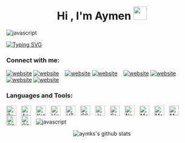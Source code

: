 <h1 align="center">Hi , I'm Aymen <img src="https://media.giphy.com/media/hvRJCLFzcasrR4ia7z/giphy.gif" width="35"></h1>

<img align="center" src="https://user-images.githubusercontent.com/73097560/115834477-dbab4500-a447-11eb-908a-139a6edaec5c.gif" alt="javascript" width="auto"/>

[![Typing SVG](https://readme-typing-svg.herokuapp.com/?duration=4000&lines=I%27m+a+front-end+developer+%F0%9F%92%BB)](https://github.com/aymksen)
### Connect with me:

[![website](./img/globe-light.svg)](https://aymksen.github.io/#gh-light-mode-only)
[![website](./img/globe-dark.svg)](https://aymksen.github.io/#gh-dark-mode-only)
&nbsp;&nbsp;
[![website](./img/twitter-light.svg)](https://twitter.com/Aymksen#gh-light-mode-only)
[![website](./img/twitter-dark.svg)](https://twitter.com/Aymksen#gh-dark-mode-only)
&nbsp;&nbsp;
[![website](./img/linkedin-light.svg)](https://linkedin.com/in/aymksen#gh-light-mode-only)
[![website](./img/linkedin-dark.svg)](https://linkedin.com/in/aymksen#gh-dark-mode-only)
&nbsp;&nbsp;
[![website](./img/instagram-light.svg)](https://instagram.com/aymksen#gh-light-mode-only)
[![website](./img/instagram-dark.svg)](https://instagram.com/aymksen#gh-dark-mode-only)

### Languages and Tools:

<img align="left" alt="React" width="26px" src="https://cdn.jsdelivr.net/gh/devicons/devicon/icons/react/react-original.svg" style="padding-right:10px;" />
<img align="left" alt="AndroidStudio" width="26px" src="https://user-images.githubusercontent.com/76121581/193798419-37fe51df-743c-4fe3-82f8-9f3774ea2085.png" style="padding-right:10px;" />
<img align="left" alt="Kotlin" width="26px" src="https://user-images.githubusercontent.com/76121581/193798421-d9111dac-69ab-471a-a029-570f7a5a8395.png" style="padding-right:10px;" />
<img align="left" alt="Visual Studio Code" width="26px" src="https://cdn.jsdelivr.net/gh/devicons/devicon/icons/vscode/vscode-original.svg" style="padding-right:10px;" />
<img align="left" alt="HTML5" width="26px" src="https://cdn.jsdelivr.net/gh/devicons/devicon/icons/html5/html5-original.svg" style="padding-right:10px;" />
<img align="left" alt="CSS3" width="26px" src="https://cdn.jsdelivr.net/gh/devicons/devicon/icons/css3/css3-original.svg" style="padding-right:10px;" />
<img align="left" alt="JavaScript" width="26px" src="https://cdn.jsdelivr.net/gh/devicons/devicon/icons/javascript/javascript-original.svg" style="padding-right:10px;" />
<img align="left" alt="Sass" width="26px" src="https://cdn.jsdelivr.net/gh/devicons/devicon/icons/sass/sass-original.svg" style="padding-right:10px;" />
<img align="left" alt="Node.js" width="26px" src="https://cdn.jsdelivr.net/gh/devicons/devicon/icons/nodejs/nodejs-original.svg" style="padding-right:10px;" />
<img align="left" alt="MongoDB" width="26px" src="https://cdn.jsdelivr.net/gh/devicons/devicon/icons/mongodb/mongodb-original.svg" style="padding-right:10px;" />
<img align="left" alt="MongoDB" width="26px" src="https://user-images.githubusercontent.com/76121581/193798995-a2d5e287-9c3e-4bc0-9890-60ac51f09abf.png" style="padding-right:10px;" />
<img align="left" alt="MySQL" width="26px" src="https://cdn.jsdelivr.net/gh/devicons/devicon/icons/mysql/mysql-original.svg" style="padding-right:10px;" />
<img align="left" alt="Git" width="26px" src="https://cdn.jsdelivr.net/gh/devicons/devicon/icons/git/git-original.svg" style="padding-right:10px;" />
<img align="left" alt="GitHub" width="26px" src="https://user-images.githubusercontent.com/3369400/139447912-e0f43f33-6d9f-45f8-be46-2df5bbc91289.png" style="padding-right:10px;" />

<br />
<br />

<img align="center" src="https://user-images.githubusercontent.com/73097560/115834477-dbab4500-a447-11eb-908a-139a6edaec5c.gif" alt="javascript" width="auto"/>
<div align="center">

![aymks's github stats](https://github-profile-summary-cards.vercel.app/api/cards/profile-details?username=aymksen&theme=nord_dark)
</div>

<!-- <details>
  <summary> GitHub Stats</summary>

  <img align="left" alt="aymksen's GitHub Stats" src="https://github-readme-stats.vercel.app/api?username=aymksen&show_icons=true&hide_border=false&title_color=ff652f&icon_color=FFE400&bg_color=09131B&text_color=ffffff&border_color=0c1a25" />

</details> -->

[website]: https://aymksen.github.io/
[twitter]: https://twitter.com/aymksen
[instagram]: https://instagram.com/aymksen
[linkedin]: https://linkedin.com/in/aymksen

